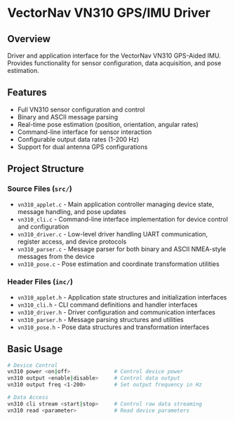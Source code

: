 # VectorNav VN310 GPS/IMU Driver

## Overview
Driver and application interface for the VectorNav VN310 GPS-Aided IMU. Provides functionality for sensor configuration, data acquisition, and pose estimation.

## Features
- Full VN310 sensor configuration and control
- Binary and ASCII message parsing
- Real-time pose estimation (position, orientation, angular rates)
- Command-line interface for sensor interaction
- Configurable output data rates (1-200 Hz)
- Support for dual antenna GPS configurations

## Project Structure
### Source Files (`src/`)
- `vn310_applet.c` - Main application controller managing device state, message handling, and pose updates
- `vn310_cli.c` - Command-line interface implementation for device control and configuration
- `vn310_driver.c` - Low-level driver handling UART communication, register access, and device protocols
- `vn310_parser.c` - Message parser for both binary and ASCII NMEA-style messages from the device
- `vn310_pose.c` - Pose estimation and coordinate transformation utilities

### Header Files (`inc/`)
- `vn310_applet.h` - Application state structures and initialization interfaces
- `vn310_cli.h` - CLI command definitions and handler interfaces
- `vn310_driver.h` - Driver configuration and communication interfaces
- `vn310_parser.h` - Message parsing structures and utilities
- `vn310_pose.h` - Pose data structures and transformation interfaces

## Basic Usage
```bash
# Device Control
vn310 power <on|off>              # Control device power
vn310 output <enable|disable>     # Control data output
vn310 output freq <1-200>         # Set output frequency in Hz

# Data Access
vn310 cli stream <start|stop>     # Control raw data streaming
vn310 read <parameter>            # Read device parameters
```
